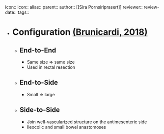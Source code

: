 icon:: 
icon::
alias::
parent::
author:: [[Sira Pornsiriprasert]] 
reviewer::
review-date::
tags::

- # Configuration [(Brunicardi, 2018)]([[References/brunicardiSchwartzsPrinciplesSurgery2018]])
	- ## End-to-End
		- Same size => same size
		- Used in rectal resection
	- ## End-to-Side
		- Small => large
	- ## Side-to-Side
		- Join well-vascularized structure on the antimesenteric side
		- Ileocolic and small bowel anastomoses